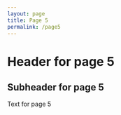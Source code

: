 ```yaml
---
layout: page
title: Page 5
permalink: /page5
---
```


# Header for page 5

## Subheader for page 5

Text for page 5
